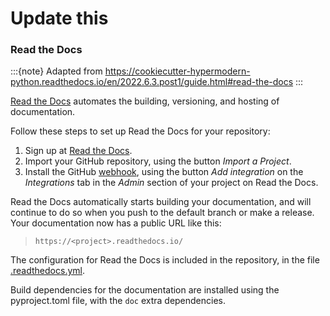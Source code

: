 # Update this

### Read the Docs

:::{note}
Adapted from <https://cookiecutter-hypermodern-python.readthedocs.io/en/2022.6.3.post1/guide.html#read-the-docs>
:::

[Read the Docs] automates the building, versioning, and hosting of documentation.

Follow these steps to set up Read the Docs for your repository:

1. Sign up at [Read the Docs].
2. Import your GitHub repository,
   using the button _Import a Project_.
3. Install the GitHub [webhook][readthedocs webhooks],
   using the button _Add integration_
   on the _Integrations_ tab
   in the _Admin_ section of your project
   on Read the Docs.

Read the Docs automatically starts building your documentation,
and will continue to do so when you push to the default branch or make a release.
Your documentation now has a public URL like this:

> `https://<project>.readthedocs.io/`

The configuration for Read the Docs is included in the repository,
in the file [.readthedocs.yml][readthedocs.yaml].

Build dependencies for the documentation
are installed using the pyproject.toml file, with the `doc` extra dependencies.

[read the docs]: https://readthedocs.org/
[readthedocs.yaml]: https://docs.readthedocs.io/en/stable/config-file/v2.html#configuration-file-v2
[readthedocs webhooks]: https://docs.readthedocs.io/en/stable/webhooks.html
